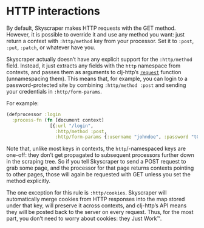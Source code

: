 # HTTP interactions

By default, Skyscraper makes HTTP requests with the GET method. However, it is possible to override it and use any method you want: just return a context with `:http/method` key from your processor. Set it to `:post`, `:put`, `:patch`, or whatever have you.

Skyscraper actually doesn’t have any explicit support for the `:http/method` field. Instead, it just extracts any fields with the `http` namespace from contexts, and passes them as arguments to clj-http’s [`request`][1] function (unnamespacing them). This means that, for example, you can login to a password-protected site by combining `:http/method :post` and sending your credentials in `:http/form-params`.

For example:

```clojure
(defprocessor :login
  :process-fn (fn [document context]
                [{:url "/login",
                  :http/method :post,
                  :http/form-params {:username "johndoe", :password "t0p$3cr3+"}}]))
```

Note that, unlike most keys in contexts, the `http`/-namespaced keys are one-off: they don’t get propagated to subsequent processors further down in the scraping tree. So if you tell Skyscraper to send a POST request to grab some page, and the processor for that page returns contexts pointing to other pages, those will again be requested with GET unless you
set the method explicitly.

The one exception for this rule is `:http/cookies`. Skyscraper will automatically merge cookies from HTTP responses into the map stored under that key, will preserve it across contexts, and clj-http’s API means they will be posted back to the server on every request. Thus, for the most part, you don’t need to worry about cookies: they Just Work™.

 [1]: https://cljdoc.org/d/clj-http/clj-http/3.10.0/api/clj-http.client

